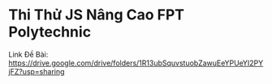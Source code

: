 # Thi Thử JS Nâng Cao FPT Polytechnic
Link Đề Bài: https://drive.google.com/drive/folders/1R13ubSquvstuobZawuEeYPUeYI2PYjFZ?usp=sharing
